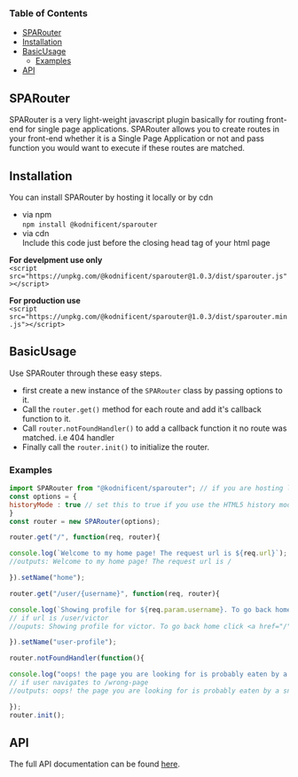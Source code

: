 <!-- Generated by documentation.js. Update this documentation by updating the source code. -->

### Table of Contents

-   [SPARouter][1]
-   [Installation][2]
-   [BasicUsage][3]
    -   [Examples][4]
-   [API][5]

## SPARouter

SPARouter is a very light-weight javascript plugin basically for routing front-end for single page applications.
SPARouter allows you to create routes in your front-end whether it is a Single Page Application or not
and pass function you would  want to execute if these routes are matched.

## Installation

You can install SPARouter by hosting it locally or by cdn

-   via npm  
    `npm install @kodnificent/sparouter`
-   via cdn  
    Include this code just before the closing head tag of your html page  

**For develpment use only**  
`<script src="https://unpkg.com/@kodnificent/sparouter@1.0.3/dist/sparouter.js"></script>`  

**For production use**  
`<script src="https://unpkg.com/@kodnificent/sparouter@1.0.3/dist/sparouter.min.js"></script>`

## BasicUsage

Use SPARouter through these easy steps.

-   first create a new instance of the `SPARouter` class by passing options to it.  
-   Call the `router.get()` method for each route and add it's callback function to it.
-   Call `router.notFoundHandler()` to add a callback function it no route was matched. i.e 404 handler
-   Finally call the `router.init()` to initialize the router.

### Examples

```javascript
import SPARouter from "@kodnificent/sparouter"; // if you are hosting locally
const options = {
historyMode : true // set this to true if you use the HTML5 history mode API
}
const router = new SPARouter(options);

router.get("/", function(req, router){

console.log(`Welcome to my home page! The request url is ${req.url}`);
//outputs: Welcome to my home page! The request url is /

}).setName("home");

router.get("/user/{username}", function(req, router){

console.log(`Showing profile for ${req.param.username}. To go back home click <a href="${router.pathFor("home")}">here</a>`);
// if url is /user/victor
//ouputs: Showing profile for victor. To go back home click <a href="/">here</a> 

}).setName("user-profile");

router.notFoundHandler(function(){

console.log("oops! the page you are looking for is probably eaten by a snake");
// if user navigates to /wrong-page
//outputs: oops! the page you are looking for is probably eaten by a snake

});
router.init();
```

## API

The full API documentation can be found [here][6].

[1]: #sparouter

[2]: #installation

[3]: #basicusage

[4]: #examples

[5]: #api

[6]: docs/API.md
